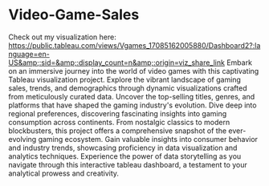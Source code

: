 # Video-Game-Sales
Check out my visualization here: https://public.tableau.com/views/Vgames_17085162005880/Dashboard2?:language=en-US&amp;:sid=&amp;:display_count=n&amp;:origin=viz_share_link
Embark on an immersive journey into the world of video games with this captivating Tableau visualization project. Explore the vibrant landscape of gaming sales, trends, and demographics through dynamic visualizations crafted from meticulously curated data. Uncover the top-selling titles, genres, and platforms that have shaped the gaming industry's evolution. Dive deep into regional preferences, discovering fascinating insights into gaming consumption across continents. From nostalgic classics to modern blockbusters, this project offers a comprehensive snapshot of the ever-evolving gaming ecosystem. Gain valuable insights into consumer behavior and industry trends, showcasing proficiency in data visualization and analytics techniques. Experience the power of data storytelling as you navigate through this interactive tableau dashboard, a testament to your analytical prowess and creativity.
